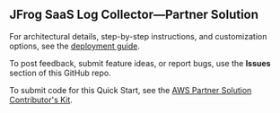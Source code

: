 
## JFrog SaaS Log Collector—Partner Solution

For architectural details, step-by-step instructions, and customization options, see the [deployment guide](https://aws-quickstart.github.io/quickstart-jfrog-saas-log-collector/).

To post feedback, submit feature ideas, or report bugs, use the **Issues** section of this GitHub repo. 

To submit code for this Quick Start, see the [AWS Partner Solution Contributor's Kit](https://aws-quickstart.github.io/).
